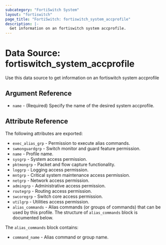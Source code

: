 ```yaml
---
subcategory: "FortiSwitch System"
layout: "fortiswitch"
page_title: "FortiSwitch: fortiswitch_system_accprofile"
description: |-
  Get information on an fortiswitch system accprofile.
---
```


# Data Source: fortiswitch_system_accprofile
Use this data source to get information on an fortiswitch system accprofile

## Argument Reference

* `name` - (Required) Specify the name of the desired system accprofile.

## Attribute Reference

The following attributes are exported:

* `exec_alias_grp` - Permission to execute alias commands.
* `swmonguardgrp` - Switch monitor and guard feature permission.
* `name` - Profile name.
* `sysgrp` - System access permission.
* `pktmongrp` - Packet and flow capture functionality.
* `loggrp` - Logging access permission.
* `mntgrp` - Critical system maintenance access permission.
* `netgrp` - Network access permission.
* `admingrp` - Administrative access permission.
* `routegrp` - Routing access permission.
* `swcoregrp` - Switch core access permission.
* `utilgrp` - Utilities access permission.
* `alias_commands` - Alias commands (or groups of commands) that can be used by this profile. The structure of `alias_commands` block is documented below.

The `alias_commands` block contains:

* `command_name` - Alias command or group name.

